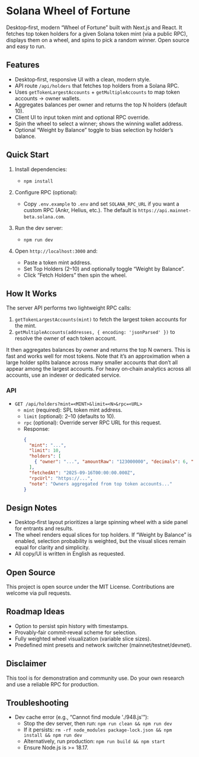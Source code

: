 # Solana Wheel of Fortune

Desktop‑first, modern “Wheel of Fortune” built with Next.js and React. It fetches top token holders for a given Solana token mint (via a public RPC), displays them on a wheel, and spins to pick a random winner. Open source and easy to run.

## Features

- Desktop‑first, responsive UI with a clean, modern style.
- API route `/api/holders` that fetches top holders from a Solana RPC.
- Uses `getTokenLargestAccounts` + `getMultipleAccounts` to map token accounts → owner wallets.
- Aggregates balances per owner and returns the top N holders (default 10).
- Client UI to input token mint and optional RPC override.
- Spin the wheel to select a winner; shows the winning wallet address.
- Optional “Weight by Balance” toggle to bias selection by holder’s balance.

## Quick Start

1. Install dependencies:

   - `npm install`

2. Configure RPC (optional):

   - Copy `.env.example` to `.env` and set `SOLANA_RPC_URL` if you want a custom RPC (Ankr, Helius, etc.). The default is `https://api.mainnet-beta.solana.com`.

3. Run the dev server:

   - `npm run dev`

4. Open `http://localhost:3000` and:

   - Paste a token mint address.
   - Set Top Holders (2–10) and optionally toggle “Weight by Balance”.
   - Click “Fetch Holders” then spin the wheel.

## How It Works

The server API performs two lightweight RPC calls:

1. `getTokenLargestAccounts(mint)` to fetch the largest token accounts for the mint.
2. `getMultipleAccounts(addresses, { encoding: 'jsonParsed' })` to resolve the owner of each token account.

It then aggregates balances by owner and returns the top N owners. This is fast and works well for most tokens. Note that it’s an approximation when a large holder splits balance across many smaller accounts that don’t all appear among the largest accounts. For heavy on‑chain analytics across all accounts, use an indexer or dedicated service.

### API

- `GET /api/holders?mint=<MINT>&limit=<N>&rpc=<URL>`
  - `mint` (required): SPL token mint address.
  - `limit` (optional): 2–10 (defaults to 10).
  - `rpc` (optional): Override server RPC URL for this request.
  - Response:
    ```json
    {
      "mint": "...",
      "limit": 10,
      "holders": [
        { "owner": "...", "amountRaw": "123000000", "decimals": 6, "uiAmount": "123" }
      ],
      "fetchedAt": "2025-09-16T00:00:00.000Z",
      "rpcUrl": "https://...",
      "note": "Owners aggregated from top token accounts..."
    }
    ```

## Design Notes

- Desktop‑first layout prioritizes a large spinning wheel with a side panel for entrants and results.
- The wheel renders equal slices for top holders. If “Weight by Balance” is enabled, selection probability is weighted, but the visual slices remain equal for clarity and simplicity.
- All copy/UI is written in English as requested.

## Open Source

This project is open source under the MIT License. Contributions are welcome via pull requests.

## Roadmap Ideas

- Option to persist spin history with timestamps.
- Provably‑fair commit‑reveal scheme for selection.
- Fully weighted wheel visualization (variable slice sizes).
- Predefined mint presets and network switcher (mainnet/testnet/devnet).

## Disclaimer

This tool is for demonstration and community use. Do your own research and use a reliable RPC for production.

## Troubleshooting

- Dev cache error (e.g., “Cannot find module './948.js'”):
  - Stop the dev server, then run: `npm run clean && npm run dev`
  - If it persists: `rm -rf node_modules package-lock.json && npm install && npm run dev`
  - Alternatively, run production: `npm run build && npm start`
  - Ensure Node.js is >= 18.17.
